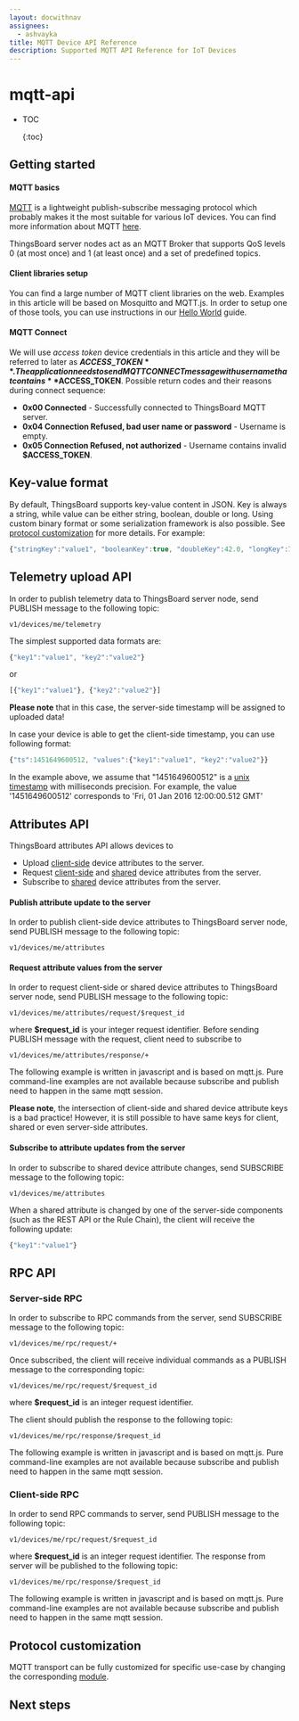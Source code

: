 ```yaml
---
layout: docwithnav
assignees:
  - ashvayka
title: MQTT Device API Reference
description: Supported MQTT API Reference for IoT Devices
---
```


# mqtt-api

* TOC

  {:toc}

## Getting started

#### MQTT basics

[MQTT](https://en.wikipedia.org/wiki/MQTT) is a lightweight publish-subscribe messaging protocol which probably makes it the most suitable for various IoT devices. You can find more information about MQTT [here](http://mqtt.org/).

ThingsBoard server nodes act as an MQTT Broker that supports QoS levels 0 \(at most once\) and 1 \(at least once\) and a set of predefined topics.

#### Client libraries setup

You can find a large number of MQTT client libraries on the web. Examples in this article will be based on Mosquitto and MQTT.js. In order to setup one of those tools, you can use instructions in our [Hello World](https://github.com/caoyingde/thingsboard.github.io/tree/9437083b88083a9b2563248432cbbe460867fbaf/docs/getting-started-guides/helloworld/README.md) guide.

#### MQTT Connect

We will use _access token_ device credentials in this article and they will be referred to later as **$ACCESS\_TOKEN**. The application needs to send MQTT CONNECT message with username that contains **$ACCESS\_TOKEN**. Possible return codes and their reasons during connect sequence:

* **0x00 Connected** - Successfully connected to ThingsBoard MQTT server.
* **0x04 Connection Refused, bad user name or password** - Username is empty.
* **0x05 Connection Refused, not authorized** - Username contains invalid **$ACCESS\_TOKEN**. 

## Key-value format

By default, ThingsBoard supports key-value content in JSON. Key is always a string, while value can be either string, boolean, double or long. Using custom binary format or some serialization framework is also possible. See [protocol customization](mqtt-api.md#protocol-customization) for more details. For example:

```javascript
{"stringKey":"value1", "booleanKey":true, "doubleKey":42.0, "longKey":73}
```

## Telemetry upload API

In order to publish telemetry data to ThingsBoard server node, send PUBLISH message to the following topic:

```text
v1/devices/me/telemetry
```

The simplest supported data formats are:

```javascript
{"key1":"value1", "key2":"value2"}
```

or

```javascript
[{"key1":"value1"}, {"key2":"value2"}]
```

**Please note** that in this case, the server-side timestamp will be assigned to uploaded data!

In case your device is able to get the client-side timestamp, you can use following format:

```javascript
{"ts":1451649600512, "values":{"key1":"value1", "key2":"value2"}}
```

In the example above, we assume that "1451649600512" is a [unix timestamp](https://en.wikipedia.org/wiki/Unix_time) with milliseconds precision. For example, the value '1451649600512' corresponds to 'Fri, 01 Jan 2016 12:00:00.512 GMT'

## Attributes API

ThingsBoard attributes API allows devices to

* Upload [client-side](https://github.com/caoyingde/thingsboard.github.io/tree/9437083b88083a9b2563248432cbbe460867fbaf/docs/user-guide/attributes/README.md#attribute-types) device attributes to the server.
* Request [client-side](https://github.com/caoyingde/thingsboard.github.io/tree/9437083b88083a9b2563248432cbbe460867fbaf/docs/user-guide/attributes/README.md#attribute-types) and [shared](https://github.com/caoyingde/thingsboard.github.io/tree/9437083b88083a9b2563248432cbbe460867fbaf/docs/user-guide/attributes/README.md#attribute-types) device attributes from the server.
* Subscribe to [shared](https://github.com/caoyingde/thingsboard.github.io/tree/9437083b88083a9b2563248432cbbe460867fbaf/docs/user-guide/attributes/README.md#attribute-types) device attributes from the server.

#### Publish attribute update to the server

In order to publish client-side device attributes to ThingsBoard server node, send PUBLISH message to the following topic:

```text
v1/devices/me/attributes
```

#### Request attribute values from the server

In order to request client-side or shared device attributes to ThingsBoard server node, send PUBLISH message to the following topic:

```text
v1/devices/me/attributes/request/$request_id
```

where **$request\_id** is your integer request identifier. Before sending PUBLISH message with the request, client need to subscribe to

```text
v1/devices/me/attributes/response/+
```

The following example is written in javascript and is based on mqtt.js. Pure command-line examples are not available because subscribe and publish need to happen in the same mqtt session.

**Please note**, the intersection of client-side and shared device attribute keys is a bad practice! However, it is still possible to have same keys for client, shared or even server-side attributes.

#### Subscribe to attribute updates from the server

In order to subscribe to shared device attribute changes, send SUBSCRIBE message to the following topic:

```text
v1/devices/me/attributes
```

When a shared attribute is changed by one of the server-side components \(such as the REST API or the Rule Chain\), the client will receive the following update:

```javascript
{"key1":"value1"}
```

## RPC API

### Server-side RPC

In order to subscribe to RPC commands from the server, send SUBSCRIBE message to the following topic:

```text
v1/devices/me/rpc/request/+
```

Once subscribed, the client will receive individual commands as a PUBLISH message to the corresponding topic:

```text
v1/devices/me/rpc/request/$request_id
```

where **$request\_id** is an integer request identifier.

The client should publish the response to the following topic:

```text
v1/devices/me/rpc/response/$request_id
```

The following example is written in javascript and is based on mqtt.js. Pure command-line examples are not available because subscribe and publish need to happen in the same mqtt session.

### Client-side RPC

In order to send RPC commands to server, send PUBLISH message to the following topic:

```text
v1/devices/me/rpc/request/$request_id
```

where **$request\_id** is an integer request identifier. The response from server will be published to the following topic:

```text
v1/devices/me/rpc/response/$request_id
```

The following example is written in javascript and is based on mqtt.js. Pure command-line examples are not available because subscribe and publish need to happen in the same mqtt session.

## Protocol customization

MQTT transport can be fully customized for specific use-case by changing the corresponding [module](https://github.com/thingsboard/thingsboard/tree/master/transport/mqtt).

## Next steps

